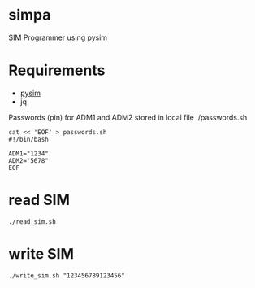 # simpa
SIM Programmer using pysim

# Requirements
- [pysim](https://osmocom.org/projects/pysim/wiki)
- jq

Passwords (pin) for ADM1 and ADM2 stored in local file ./passwords.sh 
```
cat << 'EOF' > passwords.sh
#!/bin/bash

ADM1="1234"
ADM2="5678"
EOF
```
# read SIM
```
./read_sim.sh
```
# write SIM
```
./write_sim.sh "123456789123456"
```

